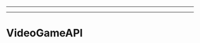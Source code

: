 ---------------------------------------
----------------------------------------------------------------------------------------------------
# VideoGameAPI
